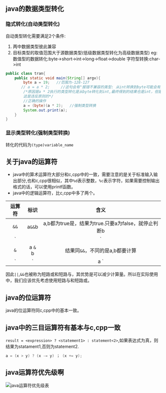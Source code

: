 ## java的数据类型转化
### 隐式转化(自动类型转化)
自动类型转化需要满足2个条件:
1. 两中数据类型彼此兼容
2. 目标类型的取值范围大于源数据类型(低级数据类型转化为高级数据类型)
eg:数值型的数据转化:byte->short->int->long->float->double
字符型转换:char->int
```java
public class tran{
    public static void main(String[] argv){
        byte a = 19;   //范围为-128-127
       // a = a * 2;     //这句会有"报错不兼容的类型: 从int转换到byte可能会有损失"，
        /*原因是a * 2执行的类型转化是从byte转化到int,最终得到的结果也是int，但是讲结果赋值给a,就需要转化为byte,
        这是违反原则的*/ 
        //正确的操作
        a = (byte)(a * 2);   //强制类型转换
        System.out.print(a);
    }
}
```

### 显示类型转化(强制类型转换)
转化的代码为`(type)variable_name`

## 关于java的运算符
- java中的算术运算符大部分和c,cpp中的一致，需要注意的是关于标准输入输出部分,也和c,cpp很相似，其中`%d`表示整数，`%c`表示字符，如果需要控制输出格式的话，可以使用printf函数。
- java中的逻辑运算符，比c,cpp中多了两个。   

运算符 | 标识 | 含义
:-:  | :-: | :-: 
`&&` | a`&&`b | a,b都为true是，结果为true.只要a为false，就停止判断b
`||` | a `||` b | a,或b都为false才为false,只要a为ture,就停止判断b
`&` | a `&` b | 结果同`&&`，不同的是a,b都要计算
`|` | a `|` b | 结果同`|`，不同也是a,b都要计算

因此`||`,`&&`也被称为短路或和短路与，其优势是可以减少计算量。所以在实际使用中，我们应该优先考虑使用短路与和短路或。

## java的位运算符
java的位运算符同c,cpp中的基本一致。

## java中的三目运算符有基本与c,cpp一致
`result = <expression> ? <statement1> : statement<2>`,如果表达式为真，则结果为statament1,否则为statement2.
```java
a = (x > y) ? (x -= y) ； (x += y);
```

## java运算符优先级啊
![java运算符优先级表](https://s2.ax1x.com/2020/02/23/3114FH.png)

